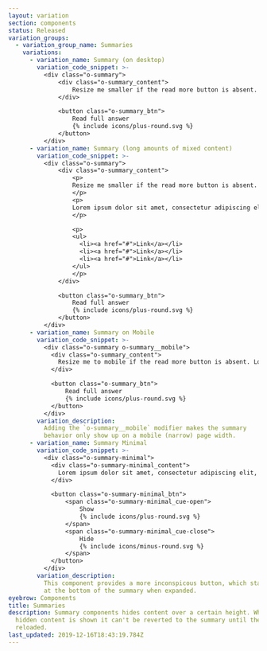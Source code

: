 ```yaml
---
layout: variation
section: components
status: Released
variation_groups:
  - variation_group_name: Summaries
    variations:
      - variation_name: Summary (on desktop)
        variation_code_snippet: >-
          <div class="o-summary">
              <div class="o-summary_content">
                  Resize me smaller if the read more button is absent. Lorem ipsum dolor sit amet, consectetur adipiscing elit, sed do eiusmod tempor incididunt ut labore et dolore magna aliqua. Ut enim ad minim veniam, quis nostrud exercitation ullamco laboris nisi ut aliquip ex ea commodo consequat. <a href="#">Duis</a>.
              </div>

              <button class="o-summary_btn">
                  Read full answer
                  {% include icons/plus-round.svg %}
              </button>
          </div>
      - variation_name: Summary (long amounts of mixed content)
        variation_code_snippet: >-
          <div class="o-summary">
              <div class="o-summary_content">
                  <p>
                  Resize me smaller if the read more button is absent. Lorem ipsum dolor sit amet, consectetur adipiscing elit, sed do eiusmod tempor incididunt ut labore et dolore magna aliqua. Ut enim ad minim veniam, quis nostrud exercitation ullamco laboris nisi ut aliquip ex ea commodo consequat. <a href="#">Duis</a> aute irure dolor in reprehenderit in voluptate velit esse cillum dolore eu fugiat nulla pariatur.
                  </p>
                  <p>
                  Lorem ipsum dolor sit amet, consectetur adipiscing elit, sed do eiusmod tempor incididunt ut labore et dolore magna aliqua. Ut enim ad minim veniam, quis nostrud exercitation ullamco laboris nisi ut aliquip ex ea commodo consequat. <a href="#">Duis</a> aute irure dolor in reprehenderit in voluptate velit esse cillum dolore eu fugiat nulla pariatur.
                  </p>

                  <p>
                  <ul>
                    <li><a href="#">Link</a></li>
                    <li><a href="#">Link</a></li>
                    <li><a href="#">Link</a></li>
                  </ul>
                  </p>
              </div>

              <button class="o-summary_btn">
                  Read full answer
                  {% include icons/plus-round.svg %}
              </button>
          </div>
      - variation_name: Summary on Mobile
        variation_code_snippet: >-
          <div class="o-summary o-summary__mobile">
            <div class="o-summary_content">
              Resize me to mobile if the read more button is absent. Lorem ipsum dolor sit amet, consectetur adipiscing elit, sed do eiusmod tempor incididunt ut labore et dolore magna aliqua. Ut enim ad minim veniam, quis nostrud exercitation ullamco laboris nisi ut aliquip ex ea commodo consequat. Duis aute irure dolor in reprehenderit in voluptate velit esse cillum dolore eu fugiat nulla pariatur. Excepteur sint occaecat cupidatat non proident, sunt in culpa qui officia deserunt mollit anim id est laborum.
            </div>

            <button class="o-summary_btn">
                Read full answer
                {% include icons/plus-round.svg %}
            </button>
          </div>
        variation_description:
          Adding the `o-summary__mobile` modifier makes the summary
          behavior only show up on a mobile (narrow) page width.
      - variation_name: Summary Minimal
        variation_code_snippet: >-
          <div class="o-summary-minimal">
            <div class="o-summary-minimal_content">
              Lorem ipsum dolor sit amet, consectetur adipiscing elit, sed do eiusmod tempor incididunt ut labore et dolore magna aliqua. Ut enim ad minim veniam, quis nostrud exercitation ullamco laboris nisi ut aliquip ex ea commodo consequat. Duis aute irure dolor in reprehenderit in voluptate velit esse cillum dolore eu fugiat nulla pariatur. Excepteur sint occaecat cupidatat non proident, sunt in culpa qui officia deserunt mollit anim id est laborum.
            </div>

            <button class="o-summary-minimal_btn">
                <span class="o-summary-minimal_cue-open">
                    Show
                    {% include icons/plus-round.svg %}
                </span>
                <span class="o-summary-minimal_cue-close">
                    Hide
                    {% include icons/minus-round.svg %}
                </span>
            </button>
          </div>
        variation_description:
          This component provides a more inconspicous button, which stays
          at the bottom of the summary when expanded.
eyebrow: Components
title: Summaries
description: Summary components hides content over a certain height. When the
  hidden content is shown it can't be reverted to the summary until the page is
  reloaded.
last_updated: 2019-12-16T18:43:19.784Z
---
```

